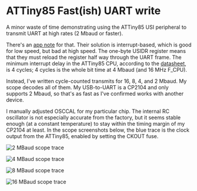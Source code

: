 # ATTiny85 Fast(ish) UART write

A minor waste of time demonstrating using the ATTiny85 USI peripheral to
transmit UART at high rates (2 Mbaud or faster).

There's an [app note][appnote] for that. Their solution is interrupt-based,
which is good for low speed, but bad at high speed. The one-byte USIDR register
means that they must reload the register half way through the UART frame. The
minimum interrupt delay in the ATTiny85 CPU, according to the
[datasheet][datasheet], is 4 cycles; 4 cycles is the whole bit time at 4 Mbaud
(and 16 MHz F_CPU).

Instead, I've written cycle-counted transmits for 16, 8, 4, and 2 Mbaud. My
scope decodes all of them. My USB-to-UART is a CP2104 and only supports 2 Mbaud,
so that's as fast as I've confirmed works with another device.

I manually adjusted OSCCAL for my particular chip. The internal RC oscillator
is not especially accurate from the factory, but it seems stable enough (at
a constant temperature) to stay within the timing margin of my CP2104 at least.
In the scope screenshots below, the blue trace is the clock output from the
ATTiny85, enabled by setting the CKOUT fuse.

![2 MBaud scope trace](./scope-2Mbaud.png)

![4 MBaud scope trace](./scope-4Mbaud.png)

![8 MBaud scope trace](./scope-8Mbaud.png)

![16 MBaud scope trace](./scope-16Mbaud.png)

[appnote]: http://ww1.microchip.com/downloads/en/Appnotes/doc4300.pdf
[datasheet]: https://ww1.microchip.com/downloads/en/DeviceDoc/Atmel-2586-AVR-8-bit-Microcontroller-ATtiny25-ATtiny45-ATtiny85_Datasheet.pdf